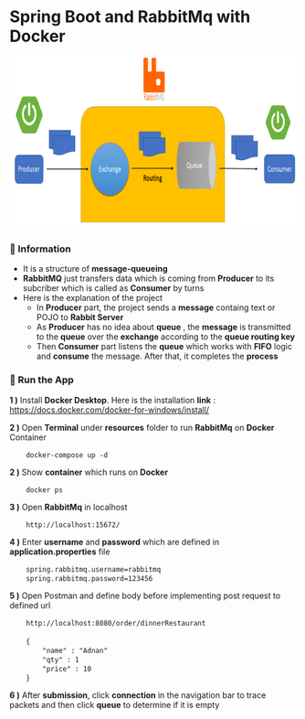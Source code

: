 # Spring Boot and RabbitMq with Docker

<img src="screenshots\rabbitmq_11.PNG" alt="Main Information" width="800" height="300">

### 📖 Information

<ul style="list-style-type:disc">
  <li>It is a structure of <b>message-queueing</b></li>
  <li><b>RabbitMQ</b> just transfers data which is coming from <b>Producer</b> to its subcriber which is called as <b>Consumer</b> by turns</li>
  <li>Here is the explanation of the project
      <ul>
        <li>In <b>Producer</b> part, the project sends a <b>message</b> containg text or POJO to <b>Rabbit Server</b></li>
        <li>As <b>Producer</b> has no idea about <b>queue</b> , the <b>message</b> is transmitted to the <b>queue</b> over the <b>exchange</b> according to the <b>queue routing key</b></li>
        <li>Then <b>Consumer</b> part listens the <b>queue</b> which works with <b>FIFO</b> logic and <b>consume</b> the message. After that, it completes the <b>process</b></li>
      </ul>
  </li>
</ul>

### 🔨 Run the App

<b>1 )</b> Install <b>Docker Desktop</b>. Here is the installation <b>link</b> : https://docs.docker.com/docker-for-windows/install/

<b>2 )</b> Open <b>Terminal</b> under <b>resources</b> folder to run <b>RabbitMq</b> on <b>Docker</b> Container
```
    docker-compose up -d
```

<b>2 )</b> Show <b>container</b> which runs on <b>Docker</b>
```
    docker ps
```

<b>3 )</b> Open <b>RabbitMq</b> in localhost</b>
```
    http://localhost:15672/
```

<b>4 )</b> Enter <b>username</b> and <b>password</b> which are defined in <b>application.properties</b> file </b>
```
    spring.rabbitmq.username=rabbitmq
    spring.rabbitmq.password=123456
```

<b>5 )</b> Open Postman and define body before implementing post request to defined url
```
    http://localhost:8080/order/dinnerRestaurant

    {
        "name" : "Adnan"
        "qty" : 1
        "price" : 10
    }

```

<b>6 )</b> After <b>submission</b>, click <b>connection</b> in the navigation bar to trace packets and then click <b>queue</b> to determine if it is empty
